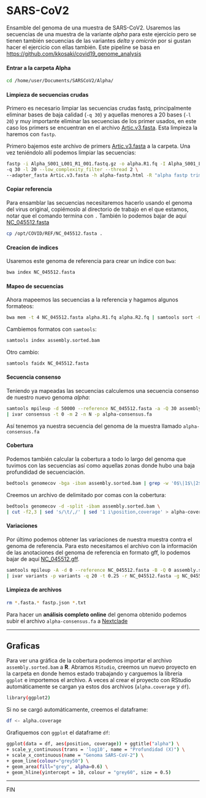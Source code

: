 # SARS-CoV2

Ensamble del genoma de una muestra de SARS-CoV2. Usaremos las secuencias de una muestra de la variante *alpha* para este ejercicio pero se tienen también secuencias de las variantes *delta* y *omicrón* por si gustan hacer el ejercicio con ellas también. Este pipeline se basa en https://github.com/kkosaki/covid19_genome_analysis

#### Entrar a la carpeta Alpha
```bash
cd /home/user/Documents/SARSCoV2/Alpha/
```
#### Limpieza de secuencias crudas
Primero es necesario limpiar las secuencias crudas fastq, principalmente eliminar bases de baja calidad (`-q 30`) y aquellas menores a 20 bases (`-l 20`) y muy importante eliminar las secuencias de los primer usados, en este caso los primers se encuentran en el archivo [Artic.v3.fasta](data/Artic.v3.fasta). Esta limpieza la haremos con `fastp`.

Primero bajemos este archivo de primers [Artic.v3.fasta](data/Artic.v3.fasta) a la carpeta. Una vez teniéndolo allí podemos limpiar las secuencias:

```bash
fastp -i Alpha_S001_L001_R1_001.fastq.gz -o alpha.R1.fq -I Alpha_S001_L001_R2_001.fastq.gz -O alpha.R2.fq \
-q 30 -l 20 --low_complexity_filter --thread 2 \
--adapter_fasta Artic.v3.fasta -h alpha-fastp.html -R "alpha fastp trimming report"
```
#### Copiar referencia
Para ensamblar las secuencias necesitaremos hacerlo usando el genoma del virus original, copiémoslo al directorio de trabajo en el que estamos, notar que el comando termina con `.` También lo podemos bajar de aquí [NC_045512.fasta](data/NC_045512.fasta)
```bash
cp /opt/COVID/REF/NC_045512.fasta .
```
#### Creacion de indices
Usaremos este genoma de referencia para crear un índice con `bwa`:
```bash
bwa index NC_045512.fasta
```
#### Mapeo de secuencias
Ahora mapeemos las secuencias a la referencia y hagamos algunos formateos:

```bash
bwa mem -t 4 NC_045512.fasta alpha.R1.fq alpha.R2.fq | samtools sort -O BAM - > assembly.sorted.bam
```
Cambiemos formatos con `samtools`:

```bash
samtools index assembly.sorted.bam
```
Otro cambio:

```bash
samtools faidx NC_045512.fasta
```
#### Secuencia consenso
Teniendo ya mapeadas las secuencias calculemos una secuencia consenso de nuestro nuevo genoma *alpha*:
 ```bash
samtools mpileup -d 50000 --reference NC_045512.fasta -a -Q 30 assembly.sorted.bam \
| ivar consensus -t 0 -m 2 -n N -p alpha-consensus.fa
```
Así tenemos ya nuestra secuencia del genoma de la muestra llamado `alpha-consensus.fa`

#### Cobertura
Podemos también calcular la cobertura a todo lo largo del genoma que tuvimos con las secuencias así como aquellas zonas donde hubo una baja profundidad de secuenciación.

```bash
bedtools genomecov -bga -ibam assembly.sorted.bam | grep -w '0$\|1$\|2$\|3$' > alpha-lowcoverage.bed
```
Creemos un archivo de delimitado por comas con la cobertura:

```bash
bedtools genomecov -d -split -ibam assembly.sorted.bam \
| cut -f2,3 | sed 's/\t/,/' | sed '1 i\position,coverage' > alpha-coverage.csv
```
#### Variaciones
Por último podemos obtener las variaciones de nuestra muestra contra el genoma de referencia. Para esto necesitamos el archivo con la información de las anotaciones del genoma de referencia en formato gff, lo podemos bajar de aquí [NC_045512.gff](data/NC_045512.gff).

```bash
samtools mpileup -A -d 0 --reference NC_045512.fasta -B -Q 0 assembly.sorted.bam \
| ivar variants -p variants -q 20 -t 0.25 -r NC_045512.fasta -g NC_045512.gff
```
#### Limpieza de archivos
```bash
rm *.fasta.* fastp.json *.txt
```
Para hacer un **análisis completo online** del genoma obtenido podemos subir el archivo `alpha-consensus.fa` a [Nextclade](https://clades.nextstrain.org/)

***
## Graficas
Para ver una gráfica de la cobertura podemos importar el archivo `assembly.sorted.bam` a **R**.
Abramos `RStudio`, creemos un nuevo proyecto en la carpeta en donde hemos estado trabajando y carguemos la librería `ggplot` e importemos el archivo. A veces al crear el proyecto con RStudio automáticamente se cargan ya estos dos archivos (`alpha.coverage` y `df`).

```bash
library(ggplot2)
```
Si no se cargó automáticamente, creemos el dataframe:

```bash
df <- alpha.coverage
```
Grafiquemos con `ggplot` el dataframe `df`:

```bash
ggplot(data = df, aes(position, coverage)) + ggtitle("alpha") \
+ scale_y_continuous(trans = 'log10', name = "Profundidad (X)") \
+ scale_x_continuous(name = "Genoma SARS-CoV-2") \
+ geom_line(colour="grey50") \
+ geom_area(fill="grey", alpha=0.6) \
+ geom_hline(yintercept = 10, colour = "grey60", size = 0.5)
```
***
FIN
